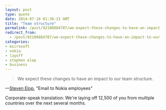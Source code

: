 ```yaml
---
layout: post
type: quote
date: 2014-07-18 01:30:13 GMT
title: "Team structure"
permalink: /post/92100884787/we-expect-these-changes-to-have-an-impact-to-our
redirect_from: 
  - /post/92100884787/we-expect-these-changes-to-have-an-impact-to-our
categories:
- microsoft
- nokia
- layoff
- stephen elop
- business
---
```

<blockquote>We expect these changes to have an impact to our team structure.</blockquote>
<p>—<a href="http://www.microsoft.com/en-us/news/press/2014/jul14/07-17announcement2.aspx">Steven Elop</a>, "Email to Nokia employees"</p>
<p>Corporate-speak translation: We're laying off 12,500 of you from multiple countries over the next several months.</p>